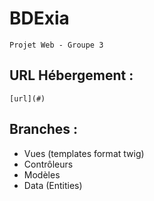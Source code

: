 # BDExia
    Projet Web - Groupe 3

## URL Hébergement :
    [url](#)

## Branches :
- Vues (templates format twig)
- Contrôleurs
- Modèles
- Data (Entities)